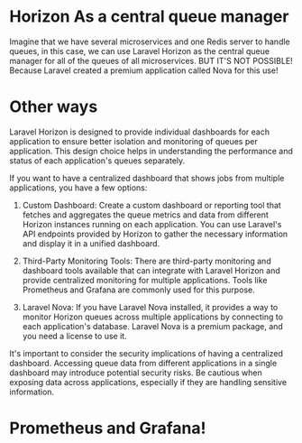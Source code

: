 # Horizon As a central queue manager

Imagine that we have several microservices and one Redis server to handle queues, in this case, we can use Laravel Horizon as the central queue manager for all of the queues of all microservices.
BUT IT'S NOT POSSIBLE! Because Laravel created a premium application called Nova for this use! 

# Other ways
Laravel Horizon is designed to provide individual dashboards for each application to ensure better isolation and monitoring of queues per application. This design choice helps in understanding the performance and status of each application's queues separately.

If you want to have a centralized dashboard that shows jobs from multiple applications, you have a few options:

1. Custom Dashboard: Create a custom dashboard or reporting tool that fetches and aggregates the queue metrics and data from different Horizon instances running on each application. You can use Laravel's API endpoints provided by Horizon to gather the necessary information and display it in a unified dashboard.

2. Third-Party Monitoring Tools: There are third-party monitoring and dashboard tools available that can integrate with Laravel Horizon and provide centralized monitoring for multiple applications. Tools like Prometheus and Grafana are commonly used for this purpose.

3. Laravel Nova: If you have Laravel Nova installed, it provides a way to monitor Horizon queues across multiple applications by connecting to each application's database. Laravel Nova is a premium package, and you need a license to use it.

It's important to consider the security implications of having a centralized dashboard. Accessing queue data from different applications in a single dashboard may introduce potential security risks. Be cautious when exposing data across applications, especially if they are handling sensitive information.

# Prometheus and Grafana!



